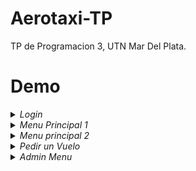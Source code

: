 # Aerotaxi-TP
TP de Programacion 3, UTN Mar Del Plata.

# Demo


<details><summary><i>Login</i></summary><p>


![LoginDemo](screenshots/login.gif)
</p></details>

<details><summary><i>Menu Principal 1</i></summary><p>


![Menu Principal 1](screenshots/boton%20vuelo.gif)
</p></details>

<details><summary><i>Menu principal 2</i></summary><p>


![Menu principal 2](screenshots/mis%20vuelos.gif)
</p></details>

<details><summary><i>Pedir un Vuelo</i></summary><p>


![Pedir un vuelo](screenshots/Vuelo.gif)
</p></details>

<details><summary><i>Admin Menu</i></summary><p>


![Admin](screenshots/admin.gif)
</p></details>
